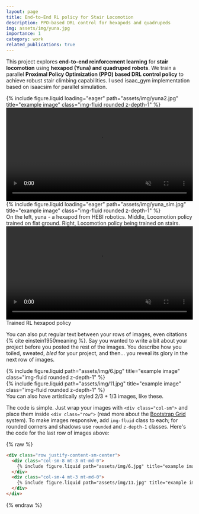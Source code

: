 ```yaml
---
layout: page
title: End-to-End RL policy for Stair Locomotion
description: PPO-based DRL control for hexapods and quadrupeds
img: assets/img/yuna.jpg
importance: 1
category: work
related_publications: true
---
```


This project explores **end-to-end reinforcement learning** for **stair locomotion** using **hexapod (Yuna) and quadruped robots**. We train a parallel **Proximal Policy Optimization (PPO) based DRL control policy** to achieve robust stair climbing capabilities.
I used isaac_gym implementation based on isaacsim for parallel simulation. 


<!-- To give your project a background in the portfolio page, just add the img tag to the front matter like so:

    ---
    layout: page
    title: project
    description: a project with a background image
    img: /assets/img/12.jpg
    --- -->

<div class="row">
    <!-- Left Image -->
    <div class="col-sm mt-3 mt-md-0">
        {% include figure.liquid loading="eager" path="assets/img/yuna2.jpg" title="example image" class="img-fluid rounded z-depth-1" %}
    </div>

<!-- Middle Video -->
<div class="col-sm mt-3 mt-md-0">
    <video autoplay loop muted playsinline class="img-fluid rounded z-depth-1" style="width: 100%; max-height: 100%;">
        <source src="{{ 'assets/video/yuna_flat.mp4' | relative_url }}" type="video/mp4">
        Your browser does not support the video tag.
    </video>
</div>


<!-- Right Image -->
<div class="col-sm mt-3 mt-md-0">
        {% include figure.liquid loading="eager" path="assets/img/yuna_sim.jpg" title="example image" class="img-fluid rounded z-depth-1" %}
    </div>
</div>

<div class="caption">
    On the left, yuna - a hexapod from HEBI robotics. Middle, Locomotion policy trained on flat ground. Right, Locomotion policy being trained on stairs.
</div>

<div class="row">
    <div class="col-sm mt-3 mt-md-0">
        <video autoplay loop muted playsinline class="img-fluid rounded z-depth-1" style="width: 100%;">
            <source src="{{ 'assets/video/yuna_stairs2.mp4' | relative_url }}" type="video/mp4">
            Your browser does not support the video tag.
        </video>
    </div>
</div>
<div class="caption">
    Trained RL hexapod policy


You can also put regular text between your rows of images, even citations {% cite einstein1950meaning %}.
Say you wanted to write a bit about your project before you posted the rest of the images.
You describe how you toiled, sweated, _bled_ for your project, and then... you reveal its glory in the next row of images.

<div class="row justify-content-sm-center">
    <div class="col-sm-8 mt-3 mt-md-0">
        {% include figure.liquid path="assets/img/6.jpg" title="example image" class="img-fluid rounded z-depth-1" %}
    </div>
    <div class="col-sm-4 mt-3 mt-md-0">
        {% include figure.liquid path="assets/img/11.jpg" title="example image" class="img-fluid rounded z-depth-1" %}
    </div>
</div>
<div class="caption">
    You can also have artistically styled 2/3 + 1/3 images, like these.
</div>

The code is simple.
Just wrap your images with `<div class="col-sm">` and place them inside `<div class="row">` (read more about the <a href="https://getbootstrap.com/docs/4.4/layout/grid/">Bootstrap Grid</a> system).
To make images responsive, add `img-fluid` class to each; for rounded corners and shadows use `rounded` and `z-depth-1` classes.
Here's the code for the last row of images above:

{% raw %}

```html
<div class="row justify-content-sm-center">
  <div class="col-sm-8 mt-3 mt-md-0">
    {% include figure.liquid path="assets/img/6.jpg" title="example image" class="img-fluid rounded z-depth-1" %}
  </div>
  <div class="col-sm-4 mt-3 mt-md-0">
    {% include figure.liquid path="assets/img/11.jpg" title="example image" class="img-fluid rounded z-depth-1" %}
  </div>
</div>
```

{% endraw %}
